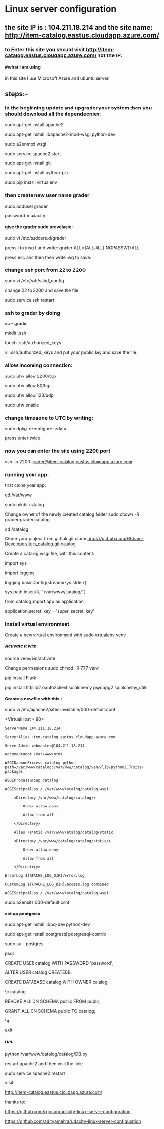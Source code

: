 #  Linux server configuration
## the site IP is : 104.211.18.214 and the site name: http://item-catalog.eastus.cloudapp.azure.com/
### to Enter this site you should visit http://item-catalog.eastus.cloudapp.azure.com/ not the IP. 
#### #what I am using 
in this site I use Microsoft Azure and ubuntu server.
## steps:-
### In the beginning update and upgrader your system then you should download all the dependecnies:
sudo apt-get install apache2 

sudo apt-get install libapache2-mod-wsgi python-dev 

sudo a2enmod wsgi 

sudo service apache2 start 

sudo apt-get install git 

sudo apt-get install python-pip 

sudo pip install virtualenv 

### then create new user name grader 
sudo adduser grader 

password = udacity 

#### give the grader sudo prevelagie:
sudo vi /etc/sudoers.d/grader 

press i to insert and write: grader ALL=(ALL:ALL) NOPASSWD:ALL 

press esc and then then write :wq to save. 

### change ssh port from 22 to 2200 
sudo vi /etc/ssh/sshd_config 

change 22 to 2200 and save the file. 

sudo service ssh restart 

### ssh to grader by doing 
su - grader 

mkdir .ssh 

touch .ssh/authorized_keys 

vi .ssh/authorized_keys and put your public key and save the file. 

### allow incoming connection: 
sudo ufw allow 2200/tcp 

sudo ufw allow 80/tcp 

sudo ufw allow 123/udp 

sudo ufw enable 

### change timeaone to UTC by writing: 
sudo dpkg-reconfigure tzdata 

press enter twice.  

### now you can enter the site using 2200 port 
ssh -p 2200 grader@item-catalog.eastus.cloudapp.azure.com 

### running your app:
first clone your app: 

cd /var/www 

sudo mkdir catalog 

Change owner of the newly created catalog folder sudo chown -R grader:grader catalog 

cd /catalog 

Clone your project from github git clone https://github.com/Hisham-Developer/item_catalog.git catalog 

Create a catalog.wsgi file, with this content: 

import sys 

import logging 

logging.basicConfig(stream=sys.stderr) 

sys.path.insert(0, "/var/www/catalog/") 

from catalog import app as application 

application.secret_key = 'super_secret_key' 

### Install virtual environment
Create a new virtual environment with sudo virtualenv venv 

##### Activate it with 

source venv/bin/activate 

Change permissions sudo chmod -R 777 venv 

pip install Flask 

pip install httplib2 oauth2client sqlalchemy psycopg2 sqlalchemy_utils 

#### Create a new file with this : 
sudo vi /etc/apache2/sites-available/000-default.conf 


<VirtualHost *:80>  

	ServerName 104.211.18.214 
	
	ServerAlias item-catalog.eastus.cloudapp.azure.com 
	
	ServerAdmin webmaster@104.211.18.214 
	
	DocumentRoot /var/www/html 
	
	WSGIDaemonProcess catalog python-path=/var/www/catalog:/var/www/catalog/venv/lib/python2.7/site-packages 
	
	WSGIProcessGroup catalog  
	
	WSGIScriptAlias / /var/www/catalog/catalog.wsgi 
	
        <Directory /var/www/catalog/catalog/> 
	
            Order allow,deny 
	    
            Allow from all 
	    
        </Directory> 
	
        Alias /static /var/www/catalog/catalog/static 
	
        <Directory /var/www/catalog/catalog/static/> 
	
            Order allow,deny 
	    
            Allow from all 
	    
    	</Directory> 
	
	ErrorLog ${APACHE_LOG_DIR}/error.log 
	
	CustomLog ${APACHE_LOG_DIR}/access.log combined 
	
	WSGIScriptAlias / /var/www/catalog/catalog.wsgi 
	
</VirtualHost> 

 sudo a2ensite 000-default.conf 
 
 #### set up postgress 
sudo apt-get install libpq-dev python-dev  

sudo apt-get install postgresql postgresql-contrib 

sudo su - postgres 

psql 

CREATE USER catalog WITH PASSWORD 'password'; 

ALTER USER catalog CREATEDB; 

CREATE DATABASE catalog WITH OWNER catalog; 

\c catalog 

REVOKE ALL ON SCHEMA public FROM public; 

GRANT ALL ON SCHEMA public TO catalog; 

\q 

exit 

##### run:
python /var/www/catalog/catalog/DB.py 

restart apache2 and then visit the link: 

sudo service apache2 restart

visit: 

http://item-catalog.eastus.cloudapp.azure.com/


thanks to: 

https://github.com/rrjoson/udacity-linux-server-configuration  


https://github.com/adityamehra/udacity-linux-server-configuration

